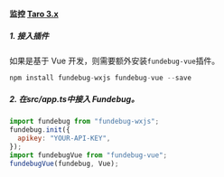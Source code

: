 #### 监控 [Taro 3.x](https://github.com/NervJS/taro)

##### 1. 接入插件

如果是基于 Vue 开发，则需要额外安装`fundebug-vue`插件。

```js
npm install fundebug-wxjs fundebug-vue --save
```

##### 2. 在**src/app.ts**中接入 Fundebug。

```js
import fundebug from "fundebug-wxjs";
fundebug.init({
  apikey: "YOUR-API-KEY",
});
import fundebugVue from "fundebug-vue";
fundebugVue(fundebug, Vue);
```

